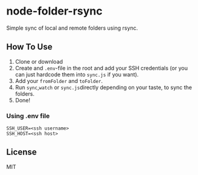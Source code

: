 # node-folder-rsync

Simple sync of local and remote folders using rsync.

## How To Use

1. Clone or download
2. Create and `.env`-file in the root and add your SSH credentials (or you can just hardcode them into `sync.js` if you want).
3. Add your `fromFolder` and `toFolder`.
4. Run `sync`,`watch` or `sync.js`directly depending on your taste, to sync the folders.
5. Done!

### Using .env file
```
SSH_USER=<ssh username>
SSH_HOST=<ssh host>
```

## License

MIT